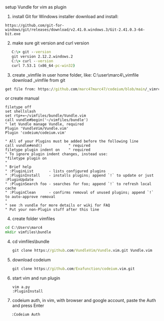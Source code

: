 
setup Vundle for vim as plugin
1. install Git for Windows installer 
download and install:
```
https://github.com/git-for-windows/git/releases/download/v2.41.0.windows.3/Git-2.41.0.3-64-bit.exe
```

2. make sure git version and curl version
```bat
   C:\> git --version
   git version 2.12.2.windows.2
   C:\> curl --version
   curl 7.53.1 (x86_64-pc-win32)
   ```
3. create _vimfile in user home folder, like: C:\user\marc4\\_vimfile
 download _vimfile from git
```bat
get file from: https://github.com/marc47marc47/codeium/blob/main/_vimrc
```
or create manual
```vi
filetype off
set shellslash
set rtp+=~/vimfiles/bundle/Vundle.vim
call vundle#begin('~/vimfiles/bundle')
" let Vundle manage Vundle, required
Plugin 'VundleVim/Vundle.vim'
Plugin 'codeium/codeium.vim'

" All of your Plugins must be added before the following line
call vundle#end()            " required
filetype plugin indent on    " required
" To ignore plugin indent changes, instead use:
"filetype plugin on
"
" Brief help
" :PluginList       - lists configured plugins
" :PluginInstall    - installs plugins; append `!` to update or just :PluginUpdate
" :PluginSearch foo - searches for foo; append `!` to refresh local cache
" :PluginClean      - confirms removal of unused plugins; append `!` to auto-approve removal
"
" see :h vundle for more details or wiki for FAQ
" Put your non-Plugin stuff after this line
```

4. create folder vimfiles
```bat
cd C:\Users\marc4
mkdir vimfiles\bundle
```

4. cd vimfiles\bundle
   ```bat
   git clone https://github.com/VundleVim/Vundle.vim.git Vundle.vim
   ```

5. download codeium
   ```bat
   git clone https://github.com/Exafunction/codeium.vim.git
   ```


6. start vim and run plugin
   ```vi
   vim a.py
   :PluginInstall
   ```

7. codeium auth, in vim, with browser and google account, paste the Auth and press Enter
```vi
   :Codeium Auth
```
















